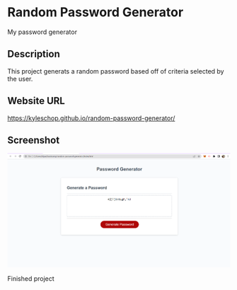 # Random Password Generator
My password generator

## Description

This project generats a random password based off of criteria selected by the user. 

## Website URL

https://kyleschop.github.io/random-password-generator/

## Screenshot

![alt text](Assets/random-password-generator.png)

Finished project